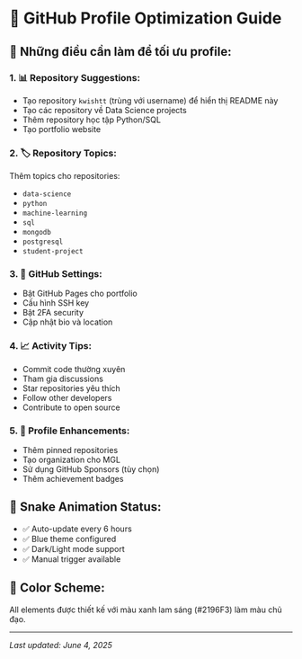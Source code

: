 # 🎯 GitHub Profile Optimization Guide

## 🚀 Những điều cần làm để tối ưu profile:

### 1. 📊 Repository Suggestions:
- Tạo repository `kwishtt` (trùng với username) để hiển thị README này
- Tạo các repository về Data Science projects
- Thêm repository học tập Python/SQL
- Tạo portfolio website

### 2. 🏷️ Repository Topics:
Thêm topics cho repositories:
- `data-science`
- `python`
- `machine-learning`
- `sql`
- `mongodb`
- `postgresql`
- `student-project`

### 3. 🔧 GitHub Settings:
- Bật GitHub Pages cho portfolio
- Cấu hình SSH key
- Bật 2FA security
- Cập nhật bio và location

### 4. 📈 Activity Tips:
- Commit code thường xuyên
- Tham gia discussions
- Star repositories yêu thích
- Follow other developers
- Contribute to open source

### 5. 🎨 Profile Enhancements:
- Thêm pinned repositories
- Tạo organization cho MGL
- Sử dụng GitHub Sponsors (tùy chọn)
- Thêm achievement badges

## 🐍 Snake Animation Status:
- ✅ Auto-update every 6 hours
- ✅ Blue theme configured
- ✅ Dark/Light mode support
- ✅ Manual trigger available

## 🎨 Color Scheme:
All elements được thiết kế với màu xanh lam sáng (#2196F3) làm màu chủ đạo.

---
*Last updated: June 4, 2025*

